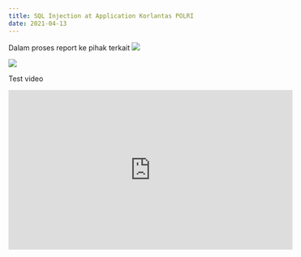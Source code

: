 ```yaml
---
title: SQL Injection at Application Korlantas POLRI
date: 2021-04-13
---
```


Dalam proses report ke pihak terkait
![](https://cdn.buayalaut.co/korlantas/000018.png)

![](https://cdn.buayalaut.co/korlantas/000019.png)


Test video
<iframe width="560" height="315" src="https://cdn.buayalaut.co/korlantas/test.mp4" frameborder="0" allowfullscreen></iframe>
